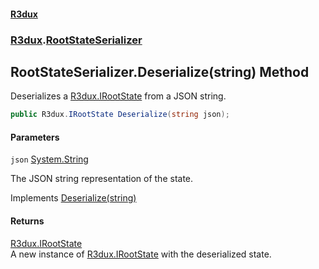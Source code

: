 #### [R3dux](R3dux.md 'R3dux')
### [R3dux](R3dux.md#R3dux 'R3dux').[RootStateSerializer](RootStateSerializer.md 'R3dux.RootStateSerializer')

## RootStateSerializer.Deserialize(string) Method

Deserializes a [R3dux.IRootState](https://docs.microsoft.com/en-us/dotnet/api/R3dux.IRootState 'R3dux.IRootState') from a JSON string.

```csharp
public R3dux.IRootState Deserialize(string json);
```
#### Parameters

<a name='R3dux.RootStateSerializer.Deserialize(string).json'></a>

`json` [System.String](https://docs.microsoft.com/en-us/dotnet/api/System.String 'System.String')

The JSON string representation of the state.

Implements [Deserialize(string)](https://docs.microsoft.com/en-us/dotnet/api/R3dux.IRootStateSerializer.Deserialize#R3dux_IRootStateSerializer_Deserialize_System_String_ 'R3dux.IRootStateSerializer.Deserialize(System.String)')

#### Returns
[R3dux.IRootState](https://docs.microsoft.com/en-us/dotnet/api/R3dux.IRootState 'R3dux.IRootState')  
A new instance of [R3dux.IRootState](https://docs.microsoft.com/en-us/dotnet/api/R3dux.IRootState 'R3dux.IRootState') with the deserialized state.